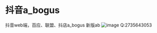 # 抖音a_bogus
抖音web端，百应、联盟、抖店a_bogus 新版ab
![image](https://github.com/xmydjx/a_bogus/assets/47141266/c5bb4b96-5ae0-42f4-9b95-e6ab451411b4)
Q:2735643053
